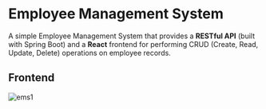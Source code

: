 # Employee Management System

A simple Employee Management System that provides a **RESTful API** (built with Spring Boot) and a **React** frontend for performing CRUD (Create, Read, Update, Delete) operations on employee records.

## Frontend
![ems1](https://github.com/user-attachments/assets/b6683528-24c8-49a5-b32f-66ee0aacc830)

